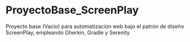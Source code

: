 # ProyectoBase_ScreenPlay
Proyecto base (Vacío) para automatización web bajo el patrón de diseño ScreenPlay, empleando Gherkin, Gradle y Serenity
